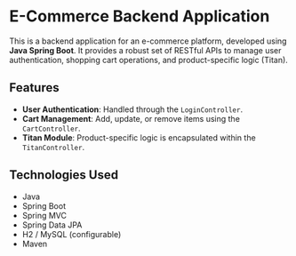 # E-Commerce Backend Application

This is a backend application for an e-commerce platform, developed using **Java Spring Boot**. It provides a robust set of RESTful APIs to manage user authentication, shopping cart operations, and product-specific logic (Titan).

## Features

- **User Authentication**: Handled through the `LoginController`.
- **Cart Management**: Add, update, or remove items using the `CartController`.
- **Titan Module**: Product-specific logic is encapsulated within the `TitanController`.

## Technologies Used

- Java
- Spring Boot
- Spring MVC
- Spring Data JPA
- H2 / MySQL (configurable)
- Maven

